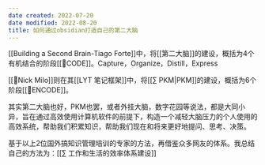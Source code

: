 ```yaml
---
date created: 2022-07-20
date modified: 2022-08-20
title: 如何通过obsidian打造自己的第二大脑
---
```


[[Building a Second Brain-Tiago Forte]]中，将[[第二大脑]]的建设，概括为4个有机结合的阶段[[🔡CODE]]。Capture，Organize，Distill，Express

[[🧑Nick Milo]]则在其[[LYT 笔记框架]]中，将[[∑ PKM|PKM]]的建设，概括为6个阶段[[🔡ENCODE]]。

其实第二大脑也好，PKM也罢，或者外挂大脑，数字花园等说法，都是大同小异，旨在通过高效使用计算机软件的前提下，构造一个减轻大脑压力的个人使用的高效系统，帮助我们积累知识，帮助我们现在和将来更好地提问、思考、决策。

基于以上2位国外搞知识管理培训的专家的方法，再借鉴众多网友的体系。我总结自己的方法为：[[∑ 工作和生活的效率体系建设]]
